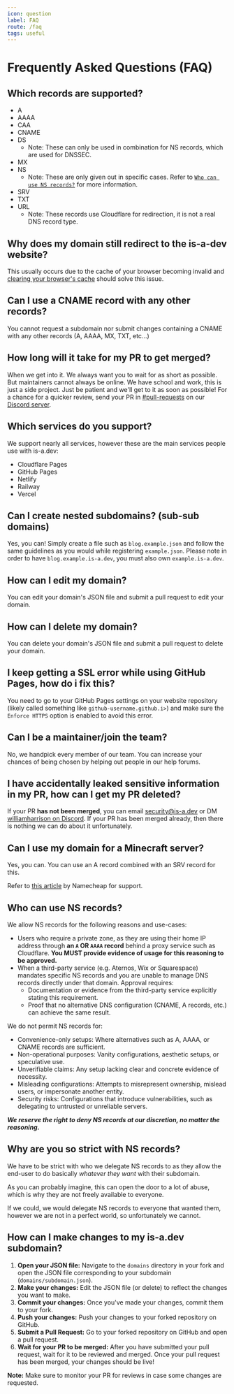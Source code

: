 ```yaml
---
icon: question
label: FAQ
route: /faq
tags: useful
---
```

# Frequently Asked Questions (FAQ)

## Which records are supported?

- A
- AAAA
- CAA
- CNAME
- DS
    - Note: These can only be used in combination for NS records, which are used for DNSSEC.
- MX
- NS
    - Note: These are only given out in specific cases. Refer to [`Who can use NS records?`](#who-can-use-ns-records) for more information.
- SRV
- TXT
- URL
    - Note: These records use Cloudflare for redirection, it is not a real DNS record type.

## Why does my domain still redirect to the is-a-dev website?
This usually occurs due to the cache of your browser becoming invalid and [clearing your browser's cache](https://support.google.com/accounts/answer/32050) should solve this issue.

## Can I use a CNAME record with any other records?
You cannot request a subdomain nor submit changes containing a CNAME with any other records (A, AAAA, MX, TXT, etc...)

## How long will it take for my PR to get merged?
When we get into it. We always want you to wait for as short as possible. But maintainers cannot always be online. We have school and work, this is just a side project. Just be patient and we'll get to it as soon as possible! For a chance for a quicker review, send your PR in [#⁠pull-requests](https://discord.com/channels/830872854677422150/1130858271620726784) on our [Discord server](https://discord.gg/is-a-dev-830872854677422150).

## Which services do you support?
We support nearly all services, however these are the main services people use with is-a.dev:

- Cloudflare Pages
- GitHub Pages
- Netlify
- Railway
- Vercel

## Can I create nested subdomains? (sub-sub domains)
Yes, you can! Simply create a file such as `blog.example.json` and follow the same guidelines as you would while registering `example.json`. Please note in order to have `blog.example.is-a.dev`, you must also own `example.is-a.dev`.

## How can I edit my domain?
You can edit your domain's JSON file and submit a pull request to edit your domain.

## How can I delete my domain?
You can delete your domain's JSON file and submit a pull request to delete your domain.

## I keep getting a SSL error while using GitHub Pages, how do i fix this?
You need to go to your GitHub Pages settings on your website repository (likely called something like `github-username.github.i>`) and make sure the `Enforce HTTPS` option is enabled to avoid this error.

## Can I be a maintainer/join the team?
No, we handpick every member of our team. You can increase your chances of being chosen by helping out people in our help forums.

## I have accidentally leaked sensitive information in my PR, how can I get my PR deleted?
If your PR **has not been merged**, you can email [security@is-a.dev](mailto:security@is-a.dev) or DM [williamharrison on Discord](https://discord.com/users/853158265466257448). If your PR has been merged already, then there is nothing we can do about it unfortunately.

## Can I use my domain for a Minecraft server?
Yes, you can. You can use an A record combined with an SRV record for this.

Refer to [this article](https://www.namecheap.com/support/knowledgebase/article.aspx/9765/2208/how-can-i-link-my-domain-name-to-a-minecraft-server) by Namecheap for support.

## Who can use NS records?
We allow NS records for the following reasons and use-cases:

- Users who require a private zone, as they are using their home IP address through **an `A` OR `AAAA` record** behind a proxy service such as Cloudflare. **You MUST provide evidence of usage for this reasoning to be approved.**
- When a third-party service (e.g. Aternos, Wix or Squarespace) mandates specific NS records and you are unable to manage DNS records directly under that domain. Approval requires:
  - Documentation or evidence from the third-party service explicitly stating this requirement.
  - Proof that no alternative DNS configuration (CNAME, A records, etc.) can achieve the same result.

We do not permit NS records for:

- Convenience-only setups: Where alternatives such as A, AAAA, or CNAME records are sufficient.
- Non-operational purposes: Vanity configurations, aesthetic setups, or speculative use.
- Unverifiable claims: Any setup lacking clear and concrete evidence of necessity.
- Misleading configurations: Attempts to misrepresent ownership, mislead users, or impersonate another entity.
- Security risks: Configurations that introduce vulnerabilities, such as delegating to untrusted or unreliable servers.

***We reserve the right to deny NS records at our discretion, no matter the reasoning.***

## Why are you so strict with NS records?
We have to be strict with who we delegate NS records to as they allow the end-user to do basically *whatever they want* with their subdomain.

As you can probably imagine, this can open the door to a lot of abuse, which is why they are not freely available to everyone.

If we could, we would delegate NS records to everyone that wanted them, however we are not in a perfect world, so unfortunately we cannot.

## How can I make changes to my is-a.dev subdomain?
1. **Open your JSON file:** Navigate to the `domains` directory in your fork and open the JSON file corresponding to your subdomain (`domains/subdomain.json`).
2. **Make your changes:** Edit the JSON file (or delete) to reflect the changes you want to make.
3. **Commit your changes:** Once you've made your changes, commit them to your fork.
4. **Push your changes:** Push your changes to your forked repository on GitHub.
5. **Submit a Pull Request:** Go to your forked repository on GitHub and open a pull request.
6. **Wait for your PR to be merged:** After you have submitted your pull request, wait for it to be reviewed and merged. Once your pull request has been merged, your changes should be live!

**Note:** Make sure to monitor your PR for reviews in case some changes are requested.
